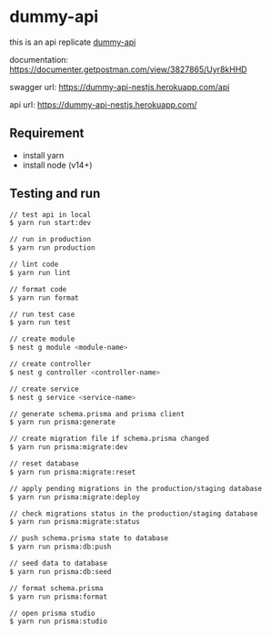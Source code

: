 # dummy-api

this is an api replicate [dummy-api](https://dummyapi.io/docs)

documentation: <https://documenter.getpostman.com/view/3827865/Uyr8kHHD>

swagger url: <https://dummy-api-nestjs.herokuapp.com/api>

api url: <https://dummy-api-nestjs.herokuapp.com/>

## Requirement

- install yarn
- install node (v14+)

## Testing and run

```zsh
// test api in local
$ yarn run start:dev

// run in production
$ yarn run production

// lint code
$ yarn run lint

// format code
$ yarn run format

// run test case
$ yarn run test

// create module
$ nest g module <module-name>

// create controller
$ nest g controller <controller-name>

// create service
$ nest g service <service-name>

// generate schema.prisma and prisma client
$ yarn run prisma:generate

// create migration file if schema.prisma changed
$ yarn run prisma:migrate:dev

// reset database
$ yarn run prisma:migrate:reset

// apply pending migrations in the production/staging database
$ yarn run prisma:migrate:deploy

// check migrations status in the production/staging database
$ yarn run prisma:migrate:status

// push schema.prisma state to database
$ yarn run prisma:db:push

// seed data to database
$ yarn run prisma:db:seed

// format schema.prisma
$ yarn run prisma:format

// open prisma studio
$ yarn run prisma:studio
```
